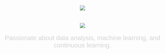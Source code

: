 <h1 align="center">
    <img src="https://readme-typing-svg.herokuapp.com/?font=Righteous&size=35&center=true&vCenter=true&width=500&height=70&duration=4000&lines=Hi+There!+👋;+I'm+Darshana+Mishra!;" />
</h1>

<h1 align="center">
    <img src="https://readme-typing-svg.herokuapp.com/?font=Righteous&size=40&color=FFD700&center=true&vCenter=true&width=500&height=70&duration=4000&lines=Hi+There!+👋;+I'm+Darshana+Mishra!;" />
</h1>

<p style="text-align: center; font-family: Arial, sans-serif; color: #d3d3d3; font-size: 20px;">
    Passionate about data analysis, machine learning, and continuous learning.
</p>


